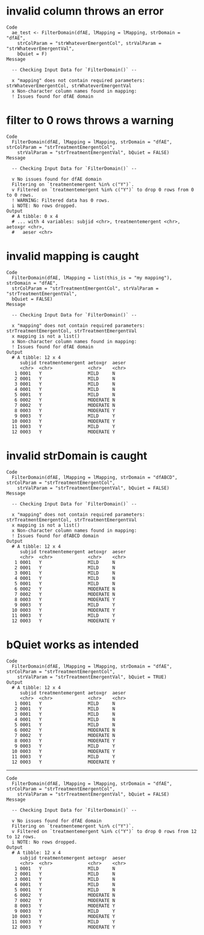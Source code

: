 # invalid column throws an error

    Code
      ae_test <- FilterDomain(dfAE, lMapping = lMapping, strDomain = "dfAE",
        strColParam = "strWhateverEmergentCol", strValParam = "strWhateverEmergentVal",
        bQuiet = F)
    Message
      
      -- Checking Input Data for `FilterDomain()` --
      
      x "mapping" does not contain required parameters: strWhateverEmergentCol, strWhateverEmergentVal
      x Non-character column names found in mapping: 
      ! Issues found for dfAE domain

# filter to 0 rows throws a warning

    Code
      FilterDomain(dfAE, lMapping = lMapping, strDomain = "dfAE", strColParam = "strTreatmentEmergentCol",
        strValParam = "strTreatmentEmergentVal", bQuiet = FALSE)
    Message
      
      -- Checking Input Data for `FilterDomain()` --
      
      v No issues found for dfAE domain
      Filtering on `treatmentemergent %in% c("Y")`.
      v Filtered on `treatmentemergent %in% c("Y")` to drop 0 rows from 0 to 0 rows.
      ! WARNING: Filtered data has 0 rows.
      i NOTE: No rows dropped.
    Output
      # A tibble: 0 x 4
      # ... with 4 variables: subjid <chr>, treatmentemergent <chr>, aetoxgr <chr>,
      #   aeser <chr>

# invalid mapping is caught

    Code
      FilterDomain(dfAE, lMapping = list(this_is = "my mapping"), strDomain = "dfAE",
      strColParam = "strTreatmentEmergentCol", strValParam = "strTreatmentEmergentVal",
      bQuiet = FALSE)
    Message
      
      -- Checking Input Data for `FilterDomain()` --
      
      x "mapping" does not contain required parameters: strTreatmentEmergentCol, strTreatmentEmergentVal
      x mapping is not a list()
      x Non-character column names found in mapping: 
      ! Issues found for dfAE domain
    Output
      # A tibble: 12 x 4
         subjid treatmentemergent aetoxgr  aeser
         <chr>  <chr>             <chr>    <chr>
       1 0001   Y                 MILD     N    
       2 0001   Y                 MILD     N    
       3 0001   Y                 MILD     N    
       4 0001   Y                 MILD     N    
       5 0001   Y                 MILD     N    
       6 0002   Y                 MODERATE N    
       7 0002   Y                 MODERATE N    
       8 0003   Y                 MODERATE Y    
       9 0003   Y                 MILD     Y    
      10 0003   Y                 MODERATE Y    
      11 0003   Y                 MILD     Y    
      12 0003   Y                 MODERATE Y    

# invalid strDomain is caught

    Code
      FilterDomain(dfAE, lMapping = lMapping, strDomain = "dfABCD", strColParam = "strTreatmentEmergentCol",
        strValParam = "strTreatmentEmergentVal", bQuiet = FALSE)
    Message
      
      -- Checking Input Data for `FilterDomain()` --
      
      x "mapping" does not contain required parameters: strTreatmentEmergentCol, strTreatmentEmergentVal
      x mapping is not a list()
      x Non-character column names found in mapping: 
      ! Issues found for dfABCD domain
    Output
      # A tibble: 12 x 4
         subjid treatmentemergent aetoxgr  aeser
         <chr>  <chr>             <chr>    <chr>
       1 0001   Y                 MILD     N    
       2 0001   Y                 MILD     N    
       3 0001   Y                 MILD     N    
       4 0001   Y                 MILD     N    
       5 0001   Y                 MILD     N    
       6 0002   Y                 MODERATE N    
       7 0002   Y                 MODERATE N    
       8 0003   Y                 MODERATE Y    
       9 0003   Y                 MILD     Y    
      10 0003   Y                 MODERATE Y    
      11 0003   Y                 MILD     Y    
      12 0003   Y                 MODERATE Y    

# bQuiet works as intended

    Code
      FilterDomain(dfAE, lMapping = lMapping, strDomain = "dfAE", strColParam = "strTreatmentEmergentCol",
        strValParam = "strTreatmentEmergentVal", bQuiet = TRUE)
    Output
      # A tibble: 12 x 4
         subjid treatmentemergent aetoxgr  aeser
         <chr>  <chr>             <chr>    <chr>
       1 0001   Y                 MILD     N    
       2 0001   Y                 MILD     N    
       3 0001   Y                 MILD     N    
       4 0001   Y                 MILD     N    
       5 0001   Y                 MILD     N    
       6 0002   Y                 MODERATE N    
       7 0002   Y                 MODERATE N    
       8 0003   Y                 MODERATE Y    
       9 0003   Y                 MILD     Y    
      10 0003   Y                 MODERATE Y    
      11 0003   Y                 MILD     Y    
      12 0003   Y                 MODERATE Y    

---

    Code
      FilterDomain(dfAE, lMapping = lMapping, strDomain = "dfAE", strColParam = "strTreatmentEmergentCol",
        strValParam = "strTreatmentEmergentVal", bQuiet = FALSE)
    Message
      
      -- Checking Input Data for `FilterDomain()` --
      
      v No issues found for dfAE domain
      Filtering on `treatmentemergent %in% c("Y")`.
      v Filtered on `treatmentemergent %in% c("Y")` to drop 0 rows from 12 to 12 rows.
      i NOTE: No rows dropped.
    Output
      # A tibble: 12 x 4
         subjid treatmentemergent aetoxgr  aeser
         <chr>  <chr>             <chr>    <chr>
       1 0001   Y                 MILD     N    
       2 0001   Y                 MILD     N    
       3 0001   Y                 MILD     N    
       4 0001   Y                 MILD     N    
       5 0001   Y                 MILD     N    
       6 0002   Y                 MODERATE N    
       7 0002   Y                 MODERATE N    
       8 0003   Y                 MODERATE Y    
       9 0003   Y                 MILD     Y    
      10 0003   Y                 MODERATE Y    
      11 0003   Y                 MILD     Y    
      12 0003   Y                 MODERATE Y    

